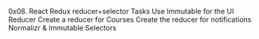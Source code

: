 0x08. React Redux reducer+selector
Tasks
Use Immutable for the UI Reducer
Create a reducer for Courses
Create the reducer for notifications
Normalizr & Immutable
Selectors
